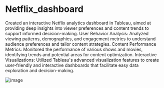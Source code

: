# Netflix_dashboard

Created an interactive Netflix analytics dashboard in Tableau, aimed at providing deep insights into viewer preferences and content trends to support informed decision-making.
User Behavior Analysis: Analyzed viewing patterns, demographics, and engagement metrics to understand audience preferences and tailor content strategies.
Content Performance Metrics: Monitored the performance of various shows and movies, identifying trends and potential areas for content optimization.
Interactive Visualizations: Utilized Tableau's advanced visualization features to create user-friendly and interactive dashboards that facilitate easy data exploration and decision-making.


![image](https://github.com/user-attachments/assets/d3560561-0476-43e3-962f-dba5c62d0322)

